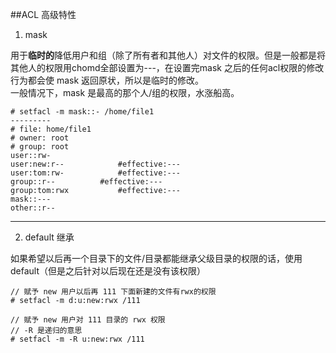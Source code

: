 ##ACL 高级特性
1. mask

用于**临时的**降低用户和组（除了所有者和其他人）对文件的权限。但是一般都是将其他人的权限用chomd全部设置为---，在设置完mask 之后的任何acl权限的修改行为都会使 mask 返回原状，所以是临时的修改。\
一般情况下，mask 是最高的那个人/组的权限，水涨船高。
```shell
# setfacl -m mask::- /home/file1
---------
# file: home/file1
# owner: root
# group: root
user::rw-
user:new:r--			#effective:---
user:tom:rw-			#effective:---
group::r--			#effective:---
group:tom:rwx			#effective:---
mask::---
other::r--
```
-----
2. default 继承

如果希望以后再一个目录下的文件/目录都能继承父级目录的权限的话，使用default（但是之后针对以后现在还是没有该权限）
```shell
// 赋予 new 用户以后再 111 下面新建的文件有rwx的权限
# setfacl -m d:u:new:rwx /111 

// 赋予 new 用户对 111 目录的 rwx 权限
// -R 是递归的意思
# setfacl -m -R u:new:rwx /111
```


